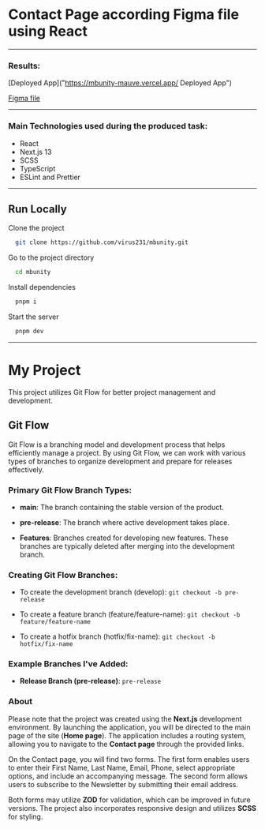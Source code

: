 # Contact Page according Figma file using React

---

### Results:

[Deployed App]("https://mbunity-mauve.vercel.app/ Deployed App")

[Figma file](https://www.figma.com/file/OrSbzaWB1cx4tJ71FvRK9X/React-Technical-Assessment?node-id=1:702&mode=dev)

---

### Main Technologies used during the produced task:

- React
- Next.js 13
- SCSS
- TypeScript
- ESLint and Prettier

---

## Run Locally

Clone the project

```bash
  git clone https://github.com/virus231/mbunity.git
```

Go to the project directory

```bash
  cd mbunity
```

Install dependencies

```bash
  pnpm i
```

Start the server

```bash
  pnpm dev
```

---

# My Project

This project utilizes Git Flow for better project management and development.

## Git Flow

Git Flow is a branching model and development process that helps efficiently manage a project. By using Git Flow, we can work with various types of branches to organize development and prepare for releases effectively.

### Primary Git Flow Branch Types:

- **main**: The branch containing the stable version of the product.

- **pre-release**: The branch where active development takes place.

- **Features**: Branches created for developing new features. These branches are typically deleted after merging into the development branch.

### Creating Git Flow Branches:

- To create the development branch (develop): `git checkout -b pre-release`

- To create a feature branch (feature/feature-name): `git checkout -b feature/feature-name`

- To create a hotfix branch (hotfix/fix-name): `git checkout -b hotfix/fix-name`

### Example Branches I've Added:

- **Release Branch (pre-release)**: `pre-release`

### About

Please note that the project was created using the **Next.js** development environment. By launching the application, you will be directed to the main page of the site (**Home page**). The application includes a routing system, allowing you to navigate to the **Contact page** through the provided links.

On the Contact page, you will find two forms. The first form enables users to enter their First Name, Last Name, Email, Phone, select appropriate options, and include an accompanying message. The second form allows users to subscribe to the Newsletter by submitting their email address.

Both forms may utilize **ZOD** for validation, which can be improved in future versions. The project also incorporates responsive design and utilizes **SCSS** for styling.
